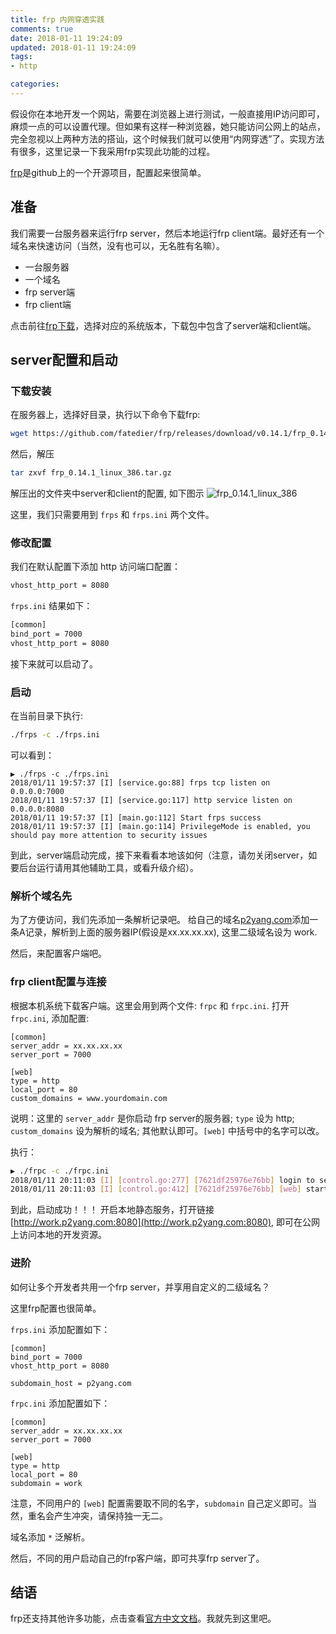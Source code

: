 ```yaml
---
title: frp 内网穿透实践
comments: true
date: 2018-01-11 19:24:09
updated: 2018-01-11 19:24:09
tags:
- http

categories:
---
```


假设你在本地开发一个网站，需要在浏览器上进行测试，一般直接用IP访问即可，麻烦一点的可以设置代理。但如果有这样一种浏览器，她只能访问公网上的站点，完全忽视以上两种方法的搭讪，这个时候我们就可以使用“内网穿透”了。实现方法有很多，这里记录一下我采用frp实现此功能的过程。

<!-- more -->

[frp](https://github.com/fatedier/frp)是github上的一个开源项目，配置起来很简单。

## 准备
我们需要一台服务器来运行frp server，然后本地运行frp client端。最好还有一个域名来快速访问（当然，没有也可以，无名胜有名嘛）。
* 一台服务器
* 一个域名
* frp server端
* frp client端

点击前往[frp下载](https://github.com/fatedier/frp/releases)，选择对应的系统版本，下载包中包含了server端和client端。

## server配置和启动
### 下载安装
在服务器上，选择好目录，执行以下命令下载frp:
```bash
wget https://github.com/fatedier/frp/releases/download/v0.14.1/frp_0.14.1_linux_386.tar.gz
```

然后，解压
```bash
tar zxvf frp_0.14.1_linux_386.tar.gz
```

解压出的文件夹中server和client的配置, 如下图示
![frp_0.14.1_linux_386](/images/frp/server.png)

这里，我们只需要用到 `frps` 和 `frps.ini` 两个文件。

### 修改配置
我们在默认配置下添加 http 访问端口配置：
```sh
vhost_http_port = 8080
```

`frps.ini` 结果如下：
```sh
[common]
bind_port = 7000
vhost_http_port = 8080
```
接下来就可以启动了。

### 启动
在当前目录下执行:
```bash
./frps -c ./frps.ini
```

可以看到：
```
▶ ./frps -c ./frps.ini
2018/01/11 19:57:37 [I] [service.go:88] frps tcp listen on 0.0.0.0:7000
2018/01/11 19:57:37 [I] [service.go:117] http service listen on 0.0.0.0:8080
2018/01/11 19:57:37 [I] [main.go:112] Start frps success
2018/01/11 19:57:37 [I] [main.go:114] PrivilegeMode is enabled, you should pay more attention to security issues
```

到此，server端启动完成，接下来看看本地该如何（注意，请勿关闭server，如要后台运行请用其他辅助工具，或看升级介绍）。


### 解析个域名先
为了方便访问，我们先添加一条解析记录吧。
给自己的域名[p2yang.com](http://p2yang.com)添加一条A记录，解析到上面的服务器IP(假设是xx.xx.xx.xx), 这里二级域名设为 work.

然后，来配置客户端吧。


### frp client配置与连接
根据本机系统下载客户端。这里会用到两个文件: `frpc` 和 `frpc.ini`.
打开`frpc.ini`, 添加配置:
```
[common]
server_addr = xx.xx.xx.xx
server_port = 7000

[web]
type = http
local_port = 80
custom_domains = www.yourdomain.com
```
说明：这里的 `server_addr` 是你启动 frp server的服务器; `type` 设为 http; `custom_domains` 设为解析的域名; 其他默认即可。`[web]` 中括号中的名字可以改。

执行：
```bash
▶ ./frpc -c ./frpc.ini
2018/01/11 20:11:03 [I] [control.go:277] [7621df25976e76bb] login to server success, get run id [7621df25976e76bb], server udp port [0]
2018/01/11 20:11:03 [I] [control.go:412] [7621df25976e76bb] [web] start proxy success
```

到此，启动成功！！！
开启本地静态服务，打开链接[http://work.p2yang.com:8080](http://work.p2yang.com:8080), 即可在公网上访问本地的开发资源。

### 进阶
如何让多个开发者共用一个frp server，并享用自定义的二级域名？

这里frp配置也很简单。

`frps.ini` 添加配置如下：
```
[common]
bind_port = 7000
vhost_http_port = 8080

subdomain_host = p2yang.com
```

`frpc.ini` 添加配置如下：
```
[common]
server_addr = xx.xx.xx.xx
server_port = 7000

[web]
type = http
local_port = 80
subdomain = work
```
注意，不同用户的 `[web]` 配置需要取不同的名字，`subdomain` 自己定义即可。当然，重名会产生冲突，请保持独一无二。

域名添加 `*` 泛解析。

然后，不同的用户启动自己的frp客户端，即可共享frp server了。


## 结语
frp还支持其他许多功能，点击查看[官方中文文档](https://github.com/fatedier/frp/blob/master/README_zh.md)。我就先到这里吧。

